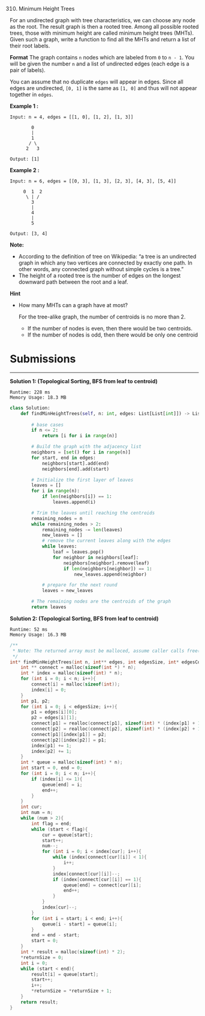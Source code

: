 310. Minimum Height Trees

For an undirected graph with tree characteristics, we can choose any node as the root. The result graph is then a rooted tree. Among all possible rooted trees, those with minimum height are called minimum height trees (MHTs). Given such a graph, write a function to find all the MHTs and return a list of their root labels.

**Format**
The graph contains `n` nodes which are labeled from `0` to `n - 1`. You will be given the number `n` and a list of undirected edges (each edge is a pair of labels).

You can assume that no duplicate `edges` will appear in edges. Since all edges are undirected, `[0, 1]` is the same as `[1, 0]` and thus will not appear together in `edges`.

**Example 1 :**
```
Input: n = 4, edges = [[1, 0], [1, 2], [1, 3]]

        0
        |
        1
       / \
      2   3 

Output: [1]
```

**Example 2 :**
```
Input: n = 6, edges = [[0, 3], [1, 3], [2, 3], [4, 3], [5, 4]]

     0  1  2
      \ | /
        3
        |
        4
        |
        5 

Output: [3, 4]
```

**Note:**

* According to the definition of tree on Wikipedia: “a tree is an undirected graph in which any two vertices are connected by exactly one path. In other words, any connected graph without simple cycles is a tree.”
* The height of a rooted tree is the number of edges on the longest downward path between the root and a leaf.

**Hint**

* How many MHTs can a graph have at most?

    For the tree-alike graph, the number of centroids is no more than 2.
    * If the number of nodes is even, then there would be two centroids.
    * If the number of nodes is odd, then there would be only one centroid 

# Submissions
---
**Solution 1: (Topological Sorting, BFS from leaf to centroid)**
```
Runtime: 228 ms
Memory Usage: 18.3 MB
```
```python
class Solution:
    def findMinHeightTrees(self, n: int, edges: List[List[int]]) -> List[int]:
        
        # base cases
        if n <= 2:
            return [i for i in range(n)]

        # Build the graph with the adjacency list
        neighbors = [set() for i in range(n)]
        for start, end in edges:
            neighbors[start].add(end)
            neighbors[end].add(start)

        # Initialize the first layer of leaves
        leaves = []
        for i in range(n):
            if len(neighbors[i]) == 1:
                leaves.append(i)

        # Trim the leaves until reaching the centroids
        remaining_nodes = n
        while remaining_nodes > 2:
            remaining_nodes -= len(leaves)
            new_leaves = []
            # remove the current leaves along with the edges
            while leaves:
                leaf = leaves.pop()
                for neighbor in neighbors[leaf]:
                    neighbors[neighbor].remove(leaf)
                    if len(neighbors[neighbor]) == 1:
                        new_leaves.append(neighbor)

            # prepare for the next round
            leaves = new_leaves

        # The remaining nodes are the centroids of the graph
        return leaves
```

**Solution 2: (Topological Sorting, BFS from leaf to centroid)**
```
Runtime: 52 ms
Memory Usage: 16.3 MB
```
```c
/**
 * Note: The returned array must be malloced, assume caller calls free().
 */
int* findMinHeightTrees(int n, int** edges, int edgesSize, int* edgesColSize, int* returnSize){
    int ** connect = malloc(sizeof(int *) * n);
    int * index = malloc(sizeof(int) * n);
    for (int i = 0; i < n; i++){
        connect[i] = malloc(sizeof(int));
        index[i] = 0;
    }
    int p1, p2;
    for (int i = 0; i < edgesSize; i++){
        p1 = edges[i][0];
        p2 = edges[i][1];
        connect[p1] = realloc(connect[p1], sizeof(int) * (index[p1] + 1));
        connect[p2] = realloc(connect[p2], sizeof(int) * (index[p2] + 1));
        connect[p1][index[p1]] = p2;
        connect[p2][index[p2]] = p1;
        index[p1] += 1;
        index[p2] += 1;
    }
    int * queue = malloc(sizeof(int) * n);
    int start = 0, end = 0;
    for (int i = 0; i < n; i++){
        if (index[i] <= 1){
            queue[end] = i;
            end++;
        }
    }
    int cur;
    int num = n;
    while (num > 2){
        int flag = end;
        while (start < flag){
            cur = queue[start];
            start++;
            num--;
            for (int i = 0; i < index[cur]; i++){
                while (index[connect[cur][i]] < 1){
                    i++;
                }
                index[connect[cur][i]]--;
                if (index[connect[cur][i]] == 1){
                    queue[end] = connect[cur][i];
                    end++;
                }
            }
            index[cur]--;
        }
        for (int i = start; i < end; i++){
            queue[i - start] = queue[i];
        }
        end = end - start;
        start = 0;
    }
    int * result = malloc(sizeof(int) * 2);
    *returnSize = 0;
    int i = 0;
    while (start < end){
        result[i] = queue[start];
        start++;
        i++;
        *returnSize = *returnSize + 1;
    }
    return result;
}
```
